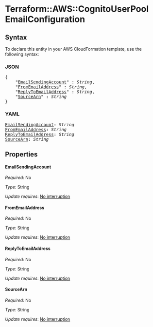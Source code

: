 # Terraform::AWS::CognitoUserPool EmailConfiguration

## Syntax

To declare this entity in your AWS CloudFormation template, use the following syntax:

### JSON

<pre>
{
    "<a href="#emailsendingaccount" title="EmailSendingAccount">EmailSendingAccount</a>" : <i>String</i>,
    "<a href="#fromemailaddress" title="FromEmailAddress">FromEmailAddress</a>" : <i>String</i>,
    "<a href="#replytoemailaddress" title="ReplyToEmailAddress">ReplyToEmailAddress</a>" : <i>String</i>,
    "<a href="#sourcearn" title="SourceArn">SourceArn</a>" : <i>String</i>
}
</pre>

### YAML

<pre>
<a href="#emailsendingaccount" title="EmailSendingAccount">EmailSendingAccount</a>: <i>String</i>
<a href="#fromemailaddress" title="FromEmailAddress">FromEmailAddress</a>: <i>String</i>
<a href="#replytoemailaddress" title="ReplyToEmailAddress">ReplyToEmailAddress</a>: <i>String</i>
<a href="#sourcearn" title="SourceArn">SourceArn</a>: <i>String</i>
</pre>

## Properties

#### EmailSendingAccount

_Required_: No

_Type_: String

_Update requires_: [No interruption](https://docs.aws.amazon.com/AWSCloudFormation/latest/UserGuide/using-cfn-updating-stacks-update-behaviors.html#update-no-interrupt)

#### FromEmailAddress

_Required_: No

_Type_: String

_Update requires_: [No interruption](https://docs.aws.amazon.com/AWSCloudFormation/latest/UserGuide/using-cfn-updating-stacks-update-behaviors.html#update-no-interrupt)

#### ReplyToEmailAddress

_Required_: No

_Type_: String

_Update requires_: [No interruption](https://docs.aws.amazon.com/AWSCloudFormation/latest/UserGuide/using-cfn-updating-stacks-update-behaviors.html#update-no-interrupt)

#### SourceArn

_Required_: No

_Type_: String

_Update requires_: [No interruption](https://docs.aws.amazon.com/AWSCloudFormation/latest/UserGuide/using-cfn-updating-stacks-update-behaviors.html#update-no-interrupt)

